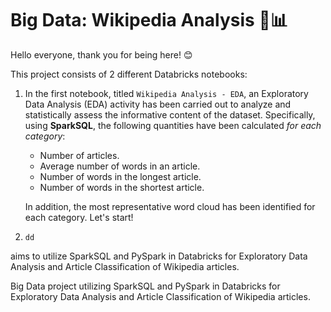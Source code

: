 # Big Data: Wikipedia Analysis :page_facing_up::bar_chart:

Hello everyone, thank you for being here! 😊

This project consists of 2 different Databricks notebooks:
1. In the first notebook, titled `Wikipedia Analysis - EDA`, an Exploratory Data Analysis (EDA) activity has been carried out to analyze and statistically assess the informative content of the dataset. Specifically, using **SparkSQL**, the following quantities have been calculated *for each category*:
     * Number of articles.
     * Average number of words in an article.
     * Number of words in the longest article.
     * Number of words in the shortest article.

    In addition, the most representative word cloud has been identified for each category. Let's start!  
2. `dd`

aims to utilize SparkSQL and PySpark in Databricks for Exploratory Data Analysis and Article Classification of Wikipedia articles.

Big Data project utilizing SparkSQL and PySpark in Databricks for Exploratory Data Analysis and Article Classification of Wikipedia articles.
